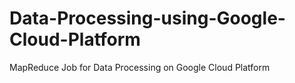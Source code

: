 # Data-Processing-using-Google-Cloud-Platform
MapReduce Job for Data Processing on Google Cloud Platform
